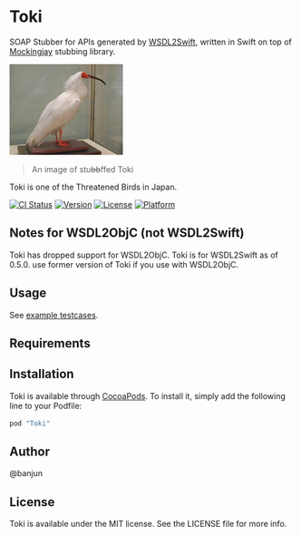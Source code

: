 # Toki

SOAP Stubber for APIs generated by [WSDL2Swift](https://github.com/banjun/WSDL2Swift), written in Swift on top of [Mockingjay](https://github.com/kylef/Mockingjay) stubbing library.
 
 ![Toki](misc/Ibis_KIN.JPG)

> An image of stu~~bb~~ffed Toki
 
 Toki is one of the Threatened Birds in Japan.

[![CI Status](http://img.shields.io/travis/banjun/Toki.svg?style=flat)](https://travis-ci.org/banjun/Toki)
[![Version](https://img.shields.io/cocoapods/v/Toki.svg?style=flat)](http://cocoapods.org/pods/Toki)
[![License](https://img.shields.io/cocoapods/l/Toki.svg?style=flat)](http://cocoapods.org/pods/Toki)
[![Platform](https://img.shields.io/cocoapods/p/Toki.svg?style=flat)](http://cocoapods.org/pods/Toki)

## Notes for WSDL2ObjC (not WSDL2Swift)

Toki has dropped support for WSDL2ObjC. Toki is for WSDL2Swift as of 0.5.0.
use former version of Toki if you use with WSDL2ObjC.

## Usage

See [example testcases](https://github.com/banjun/Toki/blob/master/Example/Tests/Tests.swift).

## Requirements

## Installation

Toki is available through [CocoaPods](http://cocoapods.org). To install
it, simply add the following line to your Podfile:

```ruby
pod "Toki"
```

## Author

@banjun

## License

Toki is available under the MIT license. See the LICENSE file for more info.
